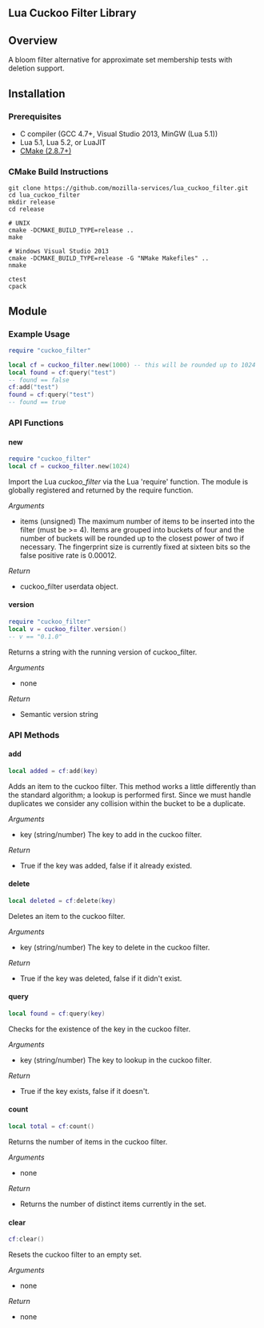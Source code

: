 Lua Cuckoo Filter Library
-------------------------

## Overview
A bloom filter alternative for approximate set membership tests with deletion support.

## Installation

### Prerequisites
* C compiler (GCC 4.7+, Visual Studio 2013, MinGW (Lua 5.1))
* Lua 5.1, Lua 5.2, or LuaJIT
* [CMake (2.8.7+)](http://cmake.org/cmake/resources/software.html)

### CMake Build Instructions

    git clone https://github.com/mozilla-services/lua_cuckoo_filter.git
    cd lua_cuckoo_filter 
    mkdir release
    cd release
    
    # UNIX
    cmake -DCMAKE_BUILD_TYPE=release ..
    make

    # Windows Visual Studio 2013
    cmake -DCMAKE_BUILD_TYPE=release -G "NMake Makefiles" ..
    nmake

    ctest
    cpack

## Module

### Example Usage
```lua
require "cuckoo_filter"

local cf = cuckoo_filter.new(1000) -- this will be rounded up to 1024
local found = cf:query("test")
-- found == false
cf:add("test")
found = cf:query("test")
-- found == true
```

### API Functions

#### new
```lua
require "cuckoo_filter"
local cf = cuckoo_filter.new(1024)
```

Import the Lua _cuckoo_filter_ via the Lua 'require' function. The module is
globally registered and returned by the require function.

*Arguments*
- items (unsigned) The maximum number of items to be inserted into the filter
  (must be >= 4). Items are grouped into buckets of four and the number of
  buckets will be rounded up to the closest power of two if necessary. The
  fingerprint size is currently fixed at sixteen bits so the false positive rate
  is 0.00012.

*Return*
- cuckoo_filter userdata object.

#### version
```lua
require "cuckoo_filter"
local v = cuckoo_filter.version()
-- v == "0.1.0"
```

Returns a string with the running version of cuckoo_filter.

*Arguments*
- none

*Return*
- Semantic version string

### API Methods

#### add
```lua
local added = cf:add(key)
```

Adds an item to the cuckoo filter. This method works a little differently than
the standard algorithm; a lookup is performed first. Since we must handle
duplicates we consider any collision within the bucket to be a duplicate.

*Arguments*
- key (string/number) The key to add in the cuckoo filter.

*Return*
- True if the key was added, false if it already existed.

#### delete
```lua
local deleted = cf:delete(key)
```

Deletes an item to the cuckoo filter.

*Arguments*
- key (string/number) The key to delete in the cuckoo filter.

*Return*
- True if the key was deleted, false if it didn't exist.

#### query
```lua
local found = cf:query(key)
```

Checks for the existence of the key in the cuckoo filter.

*Arguments*
- key (string/number) The key to lookup in the cuckoo filter.

*Return*
- True if the key exists, false if it doesn't.

#### count
```lua
local total = cf:count()
```

Returns the number of items in the cuckoo filter.

*Arguments*
- none

*Return*
- Returns the number of distinct items currently in the set.

#### clear
```lua
cf:clear()
```

Resets the cuckoo filter to an empty set.

*Arguments*
- none

*Return*
- none
